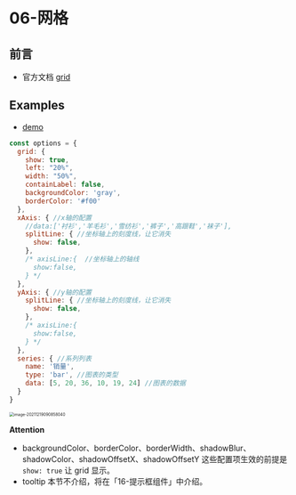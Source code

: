 # 06-网格

## 前言

- 官方文档 [grid](https://echarts.apache.org/v4/zh/option.html#grid)

## Examples

- [demo](../codes/cxh/配置项grid.html)

```js
const options = {
  grid: {
    show: true,
    left: "20%",
    width: "50%",
    containLabel: false,
    backgroundColor: 'gray',
    borderColor: '#f00'
  },
  xAxis: { //x轴的配置
    //data:['衬衫','羊毛衫','雪纺衫','裤子','高跟鞋','袜子'],
    splitLine: { //坐标轴上的刻度线，让它消失
      show: false,
    },
    /* axisLine:{  //坐标轴上的轴线
      show:false,
    } */
  },
  yAxis: { //y轴的配置
    splitLine: { //坐标轴上的刻度线，让它消失
      show: false,
    },
    /* axisLine:{
      show:false,
    } */
  },
  series: { //系列列表
    name: '销量',
    type: 'bar', //图表的类型
    data: [5, 20, 36, 10, 19, 24] //图表的数据
  }
}
```

<img src="https://gitee.com/dahuyou_top/pic-bed/raw/master/uPic/image-20211219090858040.png" alt="image-20211219090858040" style="zoom:50%;" />

**Attention**

- backgroundColor、borderColor、borderWidth、shadowBlur、shadowColor、shadowOffsetX、shadowOffsetY 这些配置项生效的前提是 `show: true` 让 grid 显示。
- tooltip 本节不介绍，将在「16-提示框组件」中介绍。
